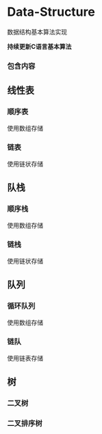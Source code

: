 # Data-Structure
数据结构基本算法实现

**持续更新C语言基本算法**

### 包含内容

## 线性表 

### 顺序表

使用数组存储

### 链表

使用链状存储


## 队栈

### 顺序栈

使用数组存储

### 链栈


使用链状存储


## 队列

### 循环队列

使用数组存储

### 链队

使用链表存储

## 树

### 二叉树


### 二叉排序树








